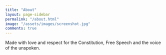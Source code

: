 ```yaml
---
title: "About"
layout: page-sidebar
permalink: "/about.html"
image: "/assets/images/screenshot.jpg"
comments: true
---
```

Made with love and respect for the Constitution, Free Speech and the voice of the unspoken.
